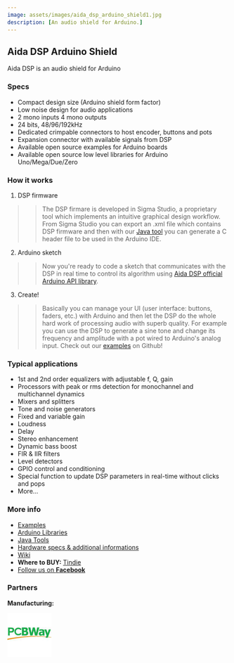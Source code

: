 ```yaml
---
image: assets/images/aida_dsp_arduino_shield1.jpg
description: [An audio shield for Arduino.]
---
```


## Aida DSP Arduino Shield

Aida DSP is an audio shield for Arduino

### Specs
- Compact design size (Arduino shield form factor)
- Low noise design for audio applications
- 2 mono inputs 4 mono outputs
- 24 bits, 48/96/192kHz
- Dedicated crimpable connectors to host encoder, buttons and pots
- Expansion connector with available signals from DSP
- Available open source examples for Arduino boards
- Available open source low level libraries for Arduino Uno/Mega/Due/Zero

### How it works

1. DSP firmware
> > The DSP firmare is developed in Sigma Studio, a proprietary tool which implements an intuitive graphical design workflow. From Sigma Studio you can export an .xml file which contains DSP firmware and then with our [Java tool](https://github.com/AidaDSP/AidaDSP/tree/master/Software/Java/AidaHeaderFileGenerator/bin) you can generate a C header file to be used in the Arduino IDE.

2. Arduino sketch
> > Now you're ready to code a sketch that communicates with the DSP in real time to control its algorithm using [Aida DSP official Arduino API library](https://github.com/AidaDSP/AidaDSP/tree/master/Software/Libraries).

3. Create!
> > Basically you can manage your UI (user interface: buttons, faders, etc.) with Arduino and then let the DSP do the whole hard work of processing audio with superb quality. For example you can use the DSP to generate a sine tone and change its frequency and amplitude with a pot wired to Arduino's analog input. Check out our [examples](https://github.com/AidaDSP/AidaDSP/tree/master/Software/Examples) on Github!

### Typical applications
- 1st and 2nd order equalizers with adjustable f, Q, gain
- Processors with peak or rms detection for monochannel
  and multichannel dynamics
- Mixers and splitters
- Tone and noise generators
- Fixed and variable gain
- Loudness
- Delay 
- Stereo enhancement
- Dynamic bass boost
- FIR & IIR filters
- Level detectors
- GPIO control and conditioning
- Special function to update DSP parameters in real-time without clicks and pops
- More...

### More info

- [Examples](https://github.com/AidaDSP/AidaDSP/tree/master/Software/Examples)
- [Arduino Libraries](https://github.com/AidaDSP/AidaDSP/tree/master/Software/Libraries)
- [Java Tools](https://github.com/AidaDSP/AidaDSP/tree/master/Software/Java)
- [Hardware specs & additional informations](https://github.com/AidaDSP/AidaDSP/tree/master/Hardware)
- [Wiki](https://github.com/AidaDSP/AidaDSP/wiki)
- **Where to BUY:** [Tindie](https://www.tindie.com/products/Maxdsp/aida-dsp-arduino-shield/)
- [Follow us on **Facebook**](https://www.facebook.com/official.AidaDSP)

### Partners

**Manufacturing:**

![PCBWay](assets/images/pcbway_logo1.jpeg)
